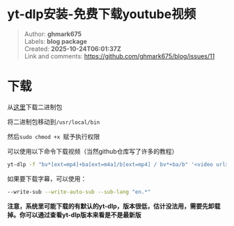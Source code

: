 # yt-dlp安装-免费下载youtube视频

> Author: **ghmark675**  
> Labels: **blog package**  
> Created: **2025-10-24T06:01:37Z**  
> Link and comments: <https://github.com/ghmark675/blog/issues/11>  


# 下载

从[这里](https://github.com/yt-dlp/yt-dlp)下载二进制包

将二进制包移动到`/usr/local/bin`

然后`sudo chmod +x `赋予执行权限

可以使用以下命令下载视频（当然github仓库写了许多的教程）

```bash
yt-dlp -f "bv*[ext=mp4]+ba[ext=m4a]/b[ext=mp4] / bv*+ba/b" '<video url>'
```

如果要下载字幕，可以使用：

```bash
--write-sub --write-auto-sub --sub-lang "en.*"
```

**注意，系统里可能下载的有默认的yt-dlp，版本很低，估计没法用，需要先卸载掉。你可以通过查看yt-dlp版本来看是不是最新版**
